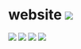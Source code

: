 # website ![](https://img.shields.io/badge/build-none-green.svg)
![](https://img.shields.io/badge/my-website-blueviolet.svg) ![](https://img.shields.io/badge/who-cares-lightgrey.svg) ![](https://img.shields.io/badge/get%20back-to%20work-blue.svg) ![](https://img.shields.io/badge/-yay-red.svg)
